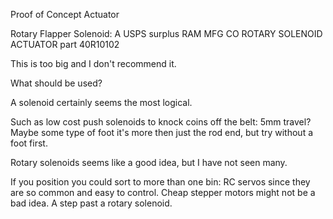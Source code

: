 Proof of Concept Actuator

Rotary Flapper Solenoid:
A USPS surplus RAM MFG CO ROTARY SOLENOID ACTUATOR part 40R10102

This is too big and I don't recommend it. 

What should be used?

A solenoid certainly seems the most logical.

Such as low cost push solenoids to knock coins off the belt:
5mm travel?
Maybe some type of foot it's more then just the rod end, but try without a foot first.

Rotary solenoids seems like a good idea, but I have not seen many.

If you position you could sort to more than one bin:
RC servos since they are so common and easy to control. 
Cheap stepper motors might not be a bad idea. A step past a rotary solenoid.